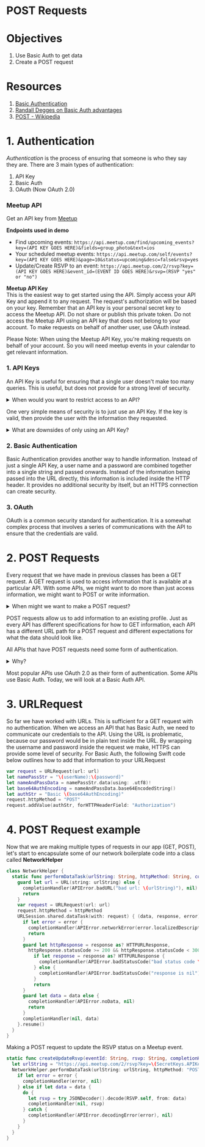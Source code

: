 # POST Requests

# Objectives

1. Use Basic Auth to get data
2. Create a POST request

# Resources

1. [Basic Authentication](https://en.wikipedia.org/wiki/Basic_access_authentication)
2. [Randall Degges on Basic Auth advantages](https://www.rdegges.com/2015/why-i-love-basic-auth/)
3. [POST - Wikipedia](https://en.wikipedia.org/wiki/POST_(HTTP))


# 1. Authentication

*Authentication* is the process of ensuring that someone is who they say they are.  There are 3 main types of authentication:

1. API Key
2. Basic Auth
3. OAuth (Now OAuth 2.0)

### Meetup API

Get an API key from [Meetup](https://secure.meetup.com/meetup_api/key/)  

**Endpoints used in demo**  

- Find upcoming events: `https://api.meetup.com/find/upcoming_events?key=(API KEY GOES HERE)&fields=group_photo&text=ios`
- Your scheduled meetup events: `https://api.meetup.com/self/events?key=(API KEY GOES HERE)&page=10&status=upcoming&desc=false&rsvp=yes`   
- Update/Create RSVP to an event: `https://api.meetup.com/2/rsvp?key=(API KEY GOES HERE)&event_id=(EVENT ID GOES HERE)&rsvp=(RSVP "yes" or "no")`  

**Meetup API Key**   
This is the easiest way to get started using the API. Simply access your API Key and append it to any request. The request's authorization will be based on your key. Remember that an API key is your personal secret key to access the Meetup API. Do not share or publish this private token. Do not access the Meetup API using an API key that does not belong to your account. To make requests on behalf of another user, use OAuth instead.

Please Note: When using the Meetup API Key, you're making requests on behalf of your account. So you will need meetup events in your calendar to get relevant information.

### 1. API Keys

An API Key is useful for ensuring that a single user doesn't make too many queries.  This is useful, but does not provide for a strong level of security.  

<details>
<summary>When would you want to restrict access to an API?</summary>

If the information is protected, or if you only want some people to have write-access.

</details>


One very simple means of security is to just use an API Key.  If the key is valid, then provide the user with the information they requested.

<details>
<summary> What are downsides of only using an API Key? </summary>

The APIKey is stored in the URL.  If anyone is able to view the URL, they will have access to the APIKey.  They could then make requests to the API by stealing your API key and access or modify protected information

</details>

### 2. Basic Authentication

Basic Authentication provides another way to handle information.  Instead of just a single API Key, a user name and a password are combined together into a single string and passed onwards.  Instead of the information being passed into the URL directly, this information is included inside the HTTP header.  It provides no additional security by itself, but an HTTPS connection can create security.


### 3. OAuth

OAuth is a common security standard for authentication.  It is a somewhat complex process that involves a series of communications with the API to ensure that the credentials are valid.


# 2. POST Requests

Every request that we have made in previous classes has been a GET request.  A GET request is used to access information that is available at a particular API.  With some APIs, we might want to do more than just access information, we might want to POST or write information.

<details>
<summary>When might we want to make a POST request?</summary>

- Submit a comment on Reddit
- Add a Tweet to your favorites
- Like a friends picture on Facebook

</details>

POST requests allow us to add information to an existing profile.  Just as every API has different specifications for how to GET information, each API has a different URL path for a POST request and different expectations for what the data should look like.  

All APIs that have POST requests need some form of authentication.

<details>
<summary>Why?</summary>
Without authorization, anyone would be able to write information to your account.  For example, anyone could post a status to your Facebook account.
</details>

Most popular APIs use OAuth 2.0 as their form of authentication.  Some APIs use Basic Auth.  Today, we will look at a Basic Auth API.

# 3. URLRequest

So far we have worked with URLs.  This is sufficient for a GET request with no authentication.  When we access an API that has Basic Auth, we need to communicate our credentials to the API.  Using the URL is problematic, because our password would be in plain text inside the URL.  By wrapping the username and password inside the request we make, HTTPS can provide some level of security.  For Basic Auth, the following Swift code below outlines how to add that information to your URLRequest


```swift
var request = URLRequest(url: url)
let namePassStr = "\(userName):\(password)"
let nameAndPassData = namePassStr.data(using: .utf8)!
let base64AuthEncoding = nameAndPassData.base64EncodedString()
let authStr = "Basic \(base64AuthEncoding)"
request.httpMethod = "POST"
request.addValue(authStr, forHTTPHeaderField: "Authorization")
```


# 4. POST Request example

Now that we are making multiple types of requests in our app (GET, POST), let's start to encapsulate some of our network boilerplate code into a class called **NetworkHelper**

```swift
class NetworkHelper {
  static func performDataTask(urlString: String, httpMethod: String, completionHandler: @escaping (APIError?, Data?) -> ()) {
    guard let url = URL(string: urlString) else {
      completionHandler(APIError.badURL("bad url: \(urlString)"), nil)
      return
    }
    var request = URLRequest(url: url)
    request.httpMethod = httpMethod
    URLSession.shared.dataTask(with: request) { (data, response, error) in
      if let error = error {
        completionHandler(APIError.networkError(error.localizedDescription), nil)
        return
      }
      guard let httpResponse = response as? HTTPURLResponse,
        httpResponse.statusCode >= 200 && httpResponse.statusCode < 300 else {
          if let response = response as? HTTPURLResponse {
            completionHandler(APIError.badStatusCode("bad status code \(response.statusCode)"), nil)
          } else {
            completionHandler(APIError.badStatusCode("response is nil"), nil)
          }
          return
      }
      guard let data = data else {
        completionHandler(APIError.noData, nil)
        return
      }
      completionHandler(nil, data)
    }.resume()
  }
}
```

Making a POST request to update the RSVP status on a Meetup event.

```swift
static func createUpdateRsvp(eventId: String, rsvp: String, completionHandler: @escaping (APIError?, RSVP?) -> Void) {
  let urlString = "https://api.meetup.com/2/rsvp?key=\(SecretKeys.APIKey)&event_id=\(eventId)&rsvp=\(rsvp)"
  NetworkHelper.performDataTask(urlString: urlString, httpMethod: "POST") { (error, data) in
    if let error = error {
      completionHandler(error, nil)
    } else if let data = data {
      do {
        let rsvp = try JSONDecoder().decode(RSVP.self, from: data)
        completionHandler(nil, rsvp)
      } catch {
        completionHandler(APIError.decodingError(error), nil)
      }
    }
  }
}
```

